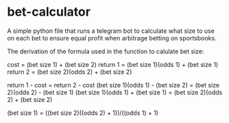 # bet-calculator
A simple python file that runs a telegram bot to calculate what size to use on each bet to ensure equal profit when arbitrage betting on sportsbooks.

The derivation of the formula used in the function to calulate bet size:

cost = (bet size 1) + (bet size 2)
return 1 = (bet size 1)(odds 1) + (bet size 1)
return 2 = (bet size 2)(odds 2) + (bet size 2)

return 1 - cost = return 2 - cost
(bet size 1)(odds 1) - (bet size 2) = (bet size 2)(odds 2) - (bet size 1)
(bet size 1)(odds 1) + (bet size 1) = (bet size 2)(odds 2) + (bet size 2)

(bet size 1) = ((bet size 2)((odds 2) + 1))/((odds 1) + 1)
